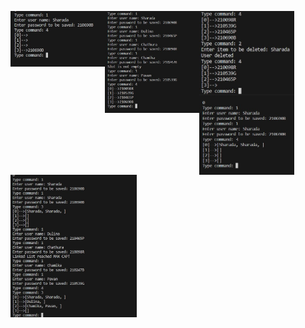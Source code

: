 
<p align="center" float="left">
<img src="https://github.com/Sharada001/210690B-In21-S2-CS2023/blob/0a16b81185d57b4b1f3431885e09240c1b916656/Week_9/Screenshot_1.jpg" width="30%" style="float: left; display: inline; vertical-align:top;">
<img src="https://github.com/Sharada001/210690B-In21-S2-CS2023/blob/0a16b81185d57b4b1f3431885e09240c1b916656/Week_9/Screenshot_2.jpg" width="30%" style="float: left; display: inline; vertical-align:top;">
<img src="https://github.com/Sharada001/210690B-In21-S2-CS2023/blob/0a16b81185d57b4b1f3431885e09240c1b916656/Week_9/Screenshot_3.jpg" width="30%" style="float: left; display: inline; vertical-align:top;">
</p>
<p align="center" float="left">
<img src="https://github.com/Sharada001/210690B-In21-S2-CS2023/blob/0a16b81185d57b4b1f3431885e09240c1b916656/Week_9/Screenshot_4.jpg" width="30%" style="float: left; display: inline; vertical-align:top;">
<img src="https://github.com/Sharada001/210690B-In21-S2-CS2023/blob/0a16b81185d57b4b1f3431885e09240c1b916656/Week_9/Screenshot_5.jpg" width="40%" style="float: left; display: inline; vertical-align:top;">
</p>
